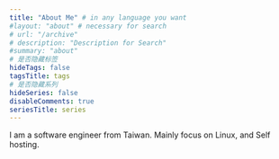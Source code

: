 ```yaml
---
title: "About Me" # in any language you want
#layout: "about" # necessary for search
# url: "/archive"
# description: "Description for Search"
#summary: "about"
# 是否隐藏标签
hideTags: false
tagsTitle: tags
# 是否隐藏系列
hideSeries: false
disableComments: true
seriesTitle: series
---
```


I am a software engineer from Taiwan. Mainly focus on Linux, and Self hosting.
